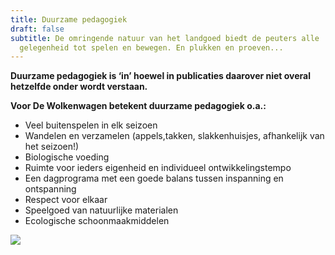 ```yaml
---
title: Duurzame pedagogiek
draft: false
subtitle: De omringende natuur van het landgoed biedt de peuters alle
  gelegenheid tot spelen en bewegen. En plukken en proeven...
---
```

**Duurzame pedagogiek is ‘in’ hoewel in publicaties daarover niet overal hetzelfde onder wordt verstaan.** 

**Voor De Wolkenwagen betekent duurzame pedagogiek o.a.:**

* Veel buitenspelen in elk seizoen
* Wandelen en verzamelen (appels,takken, slakkenhuisjes, afhankelijk van het seizoen!)
* Biologische voeding
* Ruimte voor ieders eigenheid en individueel ontwikkelingstempo
* Een dagprograma met een goede balans tussen inspanning en ontspanning
* Respect voor elkaar
* Speelgoed van natuurlijke materialen 
* Ecologische schoonmaakmiddelen

![](img/9_f_appeloogst.jpg)
